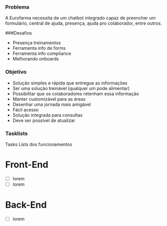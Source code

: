 ### Problema
A Eurofarma necessita de um chatbot integrado capaz de preencher um formulário, central de ajuda, presença, ajuda pro colaborador, entre outros.

###Desafios
* Presença treinamentos
* Ferramenta info de forms
* Ferramenta info compliance
* Melhorando onboards


### Objetivo
- Solução simples e rápida que entregue as informações
- Ser uma solução treinável (qualquer um pode alimentar)
- Possibilitar que os colaboradores retenham essa informação
- Manter customizável para as áreas
- Desenhar uma jornada mais amigável
- Fácil acesso
- Solução integrada para consultas
- Deve ser possível de atualizar


### Tasklists
Tasks Lists dos funcionamentos

# Front-End
- [ ] lorem
- [ ] lorem

# Back-End
- [ ] lorem
